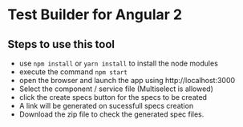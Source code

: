 # Test Builder for Angular 2
**Steps to use this tool**
----------
- use `npm install` or `yarn install` to install the node modules
- execute the command `npm start`
- open the browser and launch the app using http://localhost:3000
- Select the component / service file (Multiselect is allowed)
- click the create specs button for the specs to be created
- A link will be generated on sucessfull specs creation
- Download the zip file to check the generated spec files.
